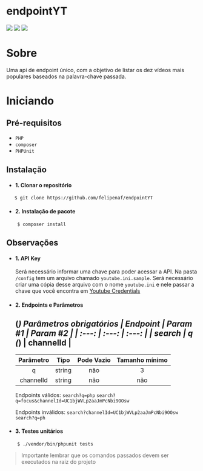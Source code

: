 # endpointYT

![](https://img.shields.io/badge/php-7.3-blue) ![](https://img.shields.io/badge/composer-1.6.3-orange) ![](https://img.shields.io/badge/phpunit-6.5.5-green)

# Sobre
Uma api de endpoint único, com a objetivo de listar os dez vídeos mais populares baseados na palavra-chave passada.

# Iniciando
## Pré-requisitos
- `PHP`
- `composer`
- `PHPUnit`

## Instalação
- #### 1. Clonar o repositório
```
   $ git clone https://github.com/felipenaf/endpointYT
```
- #### 2. Instalação de pacote
```
    $ composer install
```
## Observações
- #### 1. API Key
    Será necessário informar uma chave para poder acessar a API.
    Na pasta `/config` tem um arquivo chamado `youtube.ini.sample`. Será necessário criar uma cópia desse arquivo com o nome `youtube.ini` e nele passar a chave que você encontra em [Youtube Credentials](https://console.developers.google.com/apis/credentials)

- #### 2. Endpoints e Parâmetros
    (*) Parâmetros obrigatórios
    | Endpoint | Param #1 | Param #2 |
    | :---: | :---: | :---: |
    | search | q (*) | channelId |
    ---
    | Parâmetro |Tipo| Pode Vazio | Tamanho mínimo |
    | :---: | :---: | :---: | :---: |
    | q |string| não | 3 |
    | channelId |string| não | não |

    Endpoints válidos:
    `search?q=php`
    `search?q=focus&channelId=UC1bjWVLp2aaJmPcNbi9OOsw`

    Endpoints inválidos:
    `search?channelId=UC1bjWVLp2aaJmPcNbi9OOsw`
    `search?q=ph`
- #### 3. Testes unitários
```
    $ ./vendor/bin/phpunit tests
```

> Importante lembrar que os comandos passados devem ser executados na raiz do projeto
